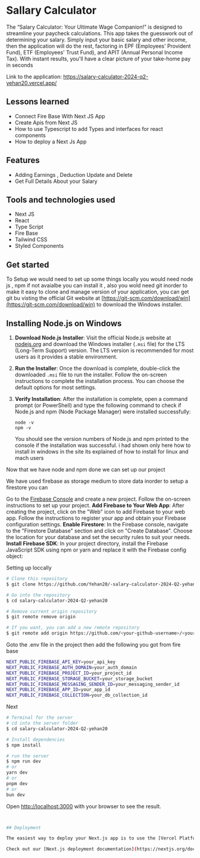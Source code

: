 
# Sallary Calculator

The “Salary Calculator: Your Ultimate Wage Companion!” is designed to streamline  your paycheck calculations. This app takes the guesswork out of determining your  salary. 
Simply input your basic salary and other income, then the application will do the rest,  factoring in EPF (Employees' Provident Fund), ETF (Employees' Trust Fund), and APIT 
(Annual Personal Income Tax). With instant results, you'll have a clear picture of your  take-home pay in seconds

Link to the application: https://salary-calculator-2024-q2-yehan20.vercel.app/

## Lessons learned

- Connect Fire Base With Next JS App
- Create Apis from Next JS
- How to use Typescript to add Types and interfaces for react components
- How to deploy a Next Js App

## Features

- Adding Earnings , Deduction Update and Delete
- Get Full Details About your Salary

## Tools and technologies used

- Next JS
- React
- Type Script
- Fire Base 
- Tailwind CSS
- Styled Components

## Get started

To Setup we would need to set up some things locally you would need node js , npm if not avaialbe you can install it , also you wold need git inorder to make it easy to clone and manage version of your application, you can get git bu visting  the official Git website at [https://git-scm.com/download/win](https://git-scm.com/download/win) to download the Windows installer. 

## Installing Node.js on Windows

1. **Download Node.js Installer**: Visit the official Node.js website at [nodejs.org](https://nodejs.org/) and download the Windows installer (`.msi` file) for the LTS (Long-Term Support) version. The LTS version is recommended for most users as it provides a stable environment.

2. **Run the Installer**: Once the download is complete, double-click the downloaded `.msi` file to run the installer. Follow the on-screen instructions to complete the installation process. You can choose the default options for most settings.

3. **Verify Installation**: After the installation is complete, open a command prompt (or PowerShell) and type the following command to check if Node.js and npm (Node Package Manager) were installed successfully:

    ```
    node -v
    npm -v
    ```

    You should see the version numbers of Node.js and npm printed to the console if the installation was successful. i had shown only here how to install in windows in the site its explained of how to install for linux and mach users

Now that we have node and npm done we can set up our project 

We have used firebase as storage medium to store data inorder to setup a firestore you can 

 Go to the [Firebase Console](https://console.firebase.google.com/) and create a new project. Follow the on-screen instructions to set up your project.
 **Add Firebase to Your Web App**: After creating the project, click on the "Web" icon to add Firebase to your web app. Follow the instructions to register your app and obtain your Firebase configuration settings. **Enable Firestore**: In the Firebase console, navigate to the "Firestore Database" section and click on "Create Database". Choose the location for your database and set the security rules to suit your needs.  **Install Firebase SDK**: In your project directory, install the Firebase JavaScript SDK using npm or yarn and replace it with the Firebase config object:

Setting up loccally

```bash
# Clone this repository
$ git clone https://github.com/Yehan20/-salary-calculator-2024-Q2-yehan20.git

# Go into the repository
$ cd salary-calculator-2024-Q2-yehan20

# Remove current origin repository
$ git remote remove origin

# If you want, you can add a new remote repository
$ git remote add origin https://github.com/<your-github-username>/<your-repo-name>.git


```
Goto the .env file in the project then add the following you got from fire base
```bash
NEXT_PUBLIC_FIREBASE_API_KEY=your_api_key
NEXT_PUBLIC_FIREBASE_AUTH_DOMAIN=your_auth_domain
NEXT_PUBLIC_FIREBASE_PROJECT_ID=your_project_id
NEXT_PUBLIC_FIREBASE_STORAGE_BUCKET=your_storage_bucket
NEXT_PUBLIC_FIREBASE_MESSAGING_SENDER_ID=your_messaging_sender_id
NEXT_PUBLIC_FIREBASE_APP_ID=your_app_id
NEXT_PUBLIC_FIREBASE_COLLECTION=your_db_collection_id
```

Next
```bash
# Terminal for the server
# cd into the server folder
$ cd salary-calculator-2024-Q2-yehan20

# Install dependencies
$ npm install

# run the server
$ npm run dev
# or
yarn dev
# or
pnpm dev
# or
bun dev

```
Open [http://localhost:3000](http://localhost:3000) with your browser to see the result.

```bash


## Deployment

The easiest way to deploy your Next.js app is to use the [Vercel Platform](https://vercel.com/new?utm_medium=default-template&filter=next.js&utm_source=create-next-app&utm_campaign=create-next-app-readme) from the creators of Next.js.

Check out our [Next.js deployment documentation](https://nextjs.org/docs/deployment) for more details. -->




